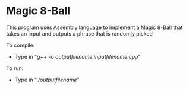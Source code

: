 # Magic 8-Ball
This program uses Assembly language to implement a Magic 8-Ball that takes an input and outputs a phrase that is randomly picked


To compile:
- Type in "g++ -o <i>outputfilename</i> <i>inputfilename.cpp</i>"

To run:
- Type in "./<i>outputfilename</i>"
